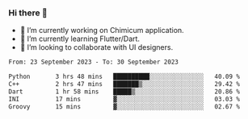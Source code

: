 ### Hi there 👋

<!--
**devcat37/devcat37** is a ✨ _special_ ✨ repository because its `README.md` (this file) appears on your GitHub profile.-->


- 🔭 I’m currently working on Chimicum application.
- 🌱 I’m currently learning Flutter/Dart.
- 👯 I’m looking to collaborate with UI designers.
<!-- - 🤔 I’m looking for help with ... -->

<!--START_SECTION:waka-->

```txt
From: 23 September 2023 - To: 30 September 2023

Python       3 hrs 48 mins   ██████████░░░░░░░░░░░░░░░   40.09 %
C++          2 hrs 47 mins   ███████▒░░░░░░░░░░░░░░░░░   29.42 %
Dart         1 hr 58 mins    █████▒░░░░░░░░░░░░░░░░░░░   20.86 %
INI          17 mins         ▓░░░░░░░░░░░░░░░░░░░░░░░░   03.03 %
Groovy       15 mins         ▓░░░░░░░░░░░░░░░░░░░░░░░░   02.67 %
```

<!--END_SECTION:waka-->
